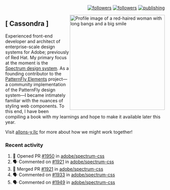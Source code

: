 <p align="right"><a rel="me" href="https://front-end.social/@castastrophe">
    <img alt="followers" title="Follow me on Mastodon" src="https://img.shields.io/mastodon/follow/109297102751309835?domain=https%3A%2F%2Ffront-end.social&label=Follow&logo=mastodon&logoColor=white&style=for-the-badge&labelColor=008080&color=006969"/></a>
  <a href="https://codepen.io/castastrophe/">
    <img alt="followers" title="Follow me on CodePen" src="https://img.shields.io/badge/16-1?color=640464&labelColor=7c007c&style=for-the-badge&logo=codepen&label=Follow"/></a>
<a href="https://castastrophe.medium.com/">
    <img alt="publishing" title="View articles on Medium" src="https://img.shields.io/badge/107-1?color=666&labelColor=444&label=subscribe&logo=medium&logoColor=white&style=for-the-badge"/></a>
    </p>
    
<img align="right" src="https://user-images.githubusercontent.com/1840295/209837133-f6b4d7a5-2117-4634-83b8-a635fb49a96a.png" height="300" alt="Profile image of a red-haired woman with long bangs and a big smile">

## [&nbsp;Cassondra&nbsp;]
    
Experienced front-end developer and architect of enterprise-scale design systems for Adobe; previously of Red Hat. My primary focus at the moment is the [Spectrum design system](https://github.com/adobe/spectrum-css). As a founding contributor to the [PatternFly&nbsp;Elements](https://github.com/patternfly/patternfly-elements) project&mdash;a community implementation of the PatternFly design system&mdash;I became intimately familiar with the nuances of styling web components. To this end, I have been compiling a book with my learnings and hope to make it available later this year.

Visit [allons-y.llc](http://allons-y.llc/) for more about how we might work together!

### Recent activity

<!--START_SECTION:activity-->
1. 💪 Opened PR [#1950](https://github.com/adobe/spectrum-css/pull/1950) in [adobe/spectrum-css](https://github.com/adobe/spectrum-css)
2. 🗣 Commented on [#1921](https://github.com/adobe/spectrum-css/issues/1921) in [adobe/spectrum-css](https://github.com/adobe/spectrum-css)
3. 🎉 Merged PR [#1921](https://github.com/adobe/spectrum-css/pull/1921) in [adobe/spectrum-css](https://github.com/adobe/spectrum-css)
4. 🗣 Commented on [#1933](https://github.com/adobe/spectrum-css/issues/1933) in [adobe/spectrum-css](https://github.com/adobe/spectrum-css)
5. 🗣 Commented on [#1949](https://github.com/adobe/spectrum-css/issues/1949) in [adobe/spectrum-css](https://github.com/adobe/spectrum-css)
<!--END_SECTION:activity-->
